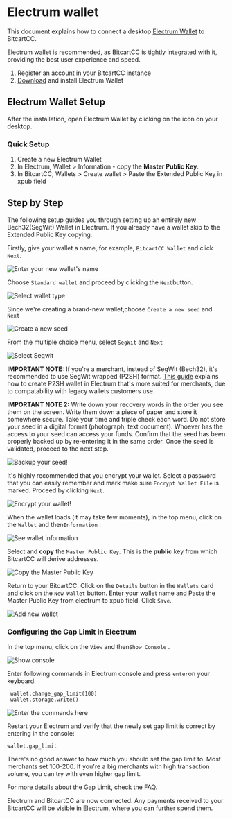 # Electrum wallet

This document explains how to connect a desktop [Electrum Wallet](https://electrum.org/) to BitcartCC.

Electrum wallet is recommended, as BitcartCC is tightly integrated with it, providing the best user experience and speed.

1. Register an account in your BitcartCC instance
2. ​[Download](https://electrum.org/#download) and install Electrum Wallet

## Electrum Wallet Setup <a id="electrum-wallet-setup"></a>

After the installation, open Electrum Wallet by clicking on the icon on your desktop.

### Quick Setup <a id="quick-setup"></a>

1. Create a new Electrum Wallet
2. In Electrum, Wallet &gt; Information - copy the **Master Public Key**.
3. In BitcartCC, Wallets &gt; Create wallet &gt; Paste the Extended Public Key in xpub field

## Step by Step <a id="step-by-step"></a>

The following setup guides you through setting up an entirely new Bech32\(SegWit\) Wallet in Electrum. If you already have a wallet skip to the Extended Public Key copying.

Firstly, give your wallet a name, for example, `BitcartCC Wallet` and click `Next`.

![Enter your new wallet&apos;s name](../../.gitbook/assets/electrum_createwallet.png)

Choose `Standard wallet` and proceed by clicking the `Next`button.

![Select wallet type](../../.gitbook/assets/electrum_createwallet_step2.png)

Since we're creating a brand-new wallet,choose `Create a new seed` and `Next`

![Create a new seed](../../.gitbook/assets/electrum_createwallet_step3.png)

From the multiple choice menu, select `SegWit` and `Next`

![Select Segwit](../../.gitbook/assets/electrum_createwallet_step4.png)

**IMPORTANT NOTE:** If you're a merchant, instead of SegWit \(Bech32\), it's recommended to use SegWit wrapped \(P2SH\) format. [This guide](https://www.youtube.com/watch?v=-1DBJWwA2Cw) explains how to create P2SH wallet in Electrum that's more suited for merchants, due to compatability with legacy wallets customers use.

**IMPORTANT NOTE 2:** Write down your recovery words in the order you see them on the screen. Write them down a piece of paper and store it somewhere secure. Take your time and triple check each word. Do not store your seed in a digital format \(photograph, text document\). Whoever has the access to your seed can access your funds. Confirm that the seed has been properly backed up by re-entering it in the same order. Once the seed is validated, proceed to the next step.

![Backup your seed!](../../.gitbook/assets/electrum_createwallet_step5.png)

It's highly recommended that you encrypt your wallet. Select a password that you can easily remember and mark make sure `Encrypt Wallet File` is marked. Proceed by clicking `Next`.

![Encrypt your wallet!](../../.gitbook/assets/electrum_createwallet_step6.png)

When the wallet loads \(it may take few moments\), in the top menu, click on the `Wallet` and then`Information` .

![See wallet information](../../.gitbook/assets/electrum_createwallet_step7.png)

Select and **copy** the `Master Public Key`. This is the **public** key from which BitcartCC will derive addresses.

![Copy the Master Public Key](../../.gitbook/assets/electrum_createwallet_step8.png)

Return to your BitcartCC. Click on the `Details` button in the `Wallets` card and click on the `New Wallet` button. Enter your wallet name and Paste the Master Public Key from electrum to xpub field. Click `Save`.

![Add new wallet](../../.gitbook/assets/electrum_createwallet_step9.png)

### Configuring the Gap Limit in Electrum <a id="configuring-the-gap-limit-in-electrum"></a>

In the top menu, click on the `View` and then`Show Console` .

![Show console](../../.gitbook/assets/electrum_gaplimit.png)

Enter following commands in Electrum console and press `enter`on your keyboard.

```text
 wallet.change_gap_limit(100) 
 wallet.storage.write()
```

![Enter the commands here](../../.gitbook/assets/electrum_gaplimit_step2.png)

Restart your Electrum and verify that the newly set gap limit is correct by entering in the console:

```text
wallet.gap_limit
```

There's no good answer to how much you should set the gap limit to. Most merchants set 100-200. If you're a big merchants with high transaction volume, you can try with even higher gap limit.

For more details about the Gap Limit, check the FAQ.

Electrum and BitcartCC are now connected. Any payments received to your BitcartCC will be visible in Electrum, where you can further spend them.

